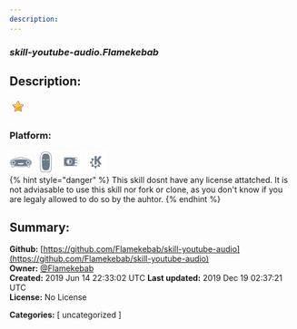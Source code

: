 ```yaml
---
description: 
---
```


### _skill-youtube-audio.Flamekebab_  
## Description:  
  
  
![](../.gitbook/assets/star.png)  
  
### Platform:  
 ![Mark I](../.gitbook/assets/mark-1-icon.png)  ![Mark II](../.gitbook/assets/mark-2-icon.png)  ![Picroft](../.gitbook/assets/picroft-icon.png)  ![plasmoid](../.gitbook/assets/kde.png)   
{% hint style="danger" %}
This skill dosnt have any license attatched. It is not adviasable to use this skill nor fork or clone, as you don't know if you are legaly allowed to do so by the auhtor.
{% endhint %}
  
## Summary:  
**Github:** [https://github.com/Flamekebab/skill-youtube-audio](https://github.com/Flamekebab/skill-youtube-audio)  
**Owner:** [@Flamekebab](https://github.com/Flamekebab)  
**Created:** 2019 Jun 14 22:33:02 UTC  **Last updated:** 2019 Dec 19 02:37:21 UTC  
**License:** No License  
  
**Categories:** [ uncategorized ]   
